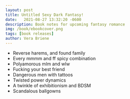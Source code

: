 ```yaml
---
layout: post
title: Untitled Sexy Dark Fantasy!
date:   2021-08-27 13:32:20 -0600
description: Book notes for upcoming fantasy romance
img: /book/ebookcover.png
tags: [book releases]
author: Vera Briene
---
```


- Reverse harems, and found family
- Every mmmm and ff spicy combination
- Polyamorous mlm and wlw
- Fucking your best friend
- Dangerous men with tattoos
- Twisted power dynamics
- A twinkle of exhibitionism and BDSM
- Scandalous ballgowns

<a data-pin-do="embedBoard" data-pin-board-width="800" data-pin-scale-height="640" data-pin-scale-width="120" href="https://www.pinterest.com/verabrieneauthor/cesa-and-yassina/"></a>

